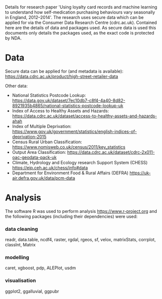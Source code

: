 Details for research paper 'Using loyalty card records and machine learning to understand how self-medication purchasing behaviours vary seasonally in England, 2012–2014'. The research  uses secure data which can be applied for via the Consumer Data Research Centre (cdrc.ac.uk). Contained here are the details of data and packages used. As secure data is used this documents only details the packages used, as the exact code is protected by NDA.

# Data 
Secure data can be applied for (and metadata is available): 
https://data.cdrc.ac.uk/product/high-street-retailer-data

Other data: 
- National Statistics Postcode Lookup: https://data.gov.uk/dataset/7ec10db7-c8f4-4a40-8d82-8921935b4865/national-statistics-postcode-lookup-uk 
- Index of Access to Healthy Assets and Hazards: https://data.cdrc.ac.uk/dataset/access-to-healthy-assets-and-hazards-ahah
- Index of Multiple Deprivation: https://www.gov.uk/government/statistics/english-indices-of-deprivation-2015
- Census Rural Urban Classification: https://www.nomisweb.co.uk/census/2011/key_statistics
- Output Area Classification: https://data.cdrc.ac.uk/dataset/cdrc-2x011-oac-geodata-pack-uk
- Climate, Hydrology and Ecology research Support System (CHESS) https://eip.ceh.ac.uk/chess/info#data
- Department for Environment Food & Rural Affairs (DEFRA) https://uk-air.defra.gov.uk/data/pcm-data 

# Analysis 
The software R was used to perform analysis https://www.r-project.org and the following packages (including their dependencies) were used: 
### data cleaning
readr, data.table, ncdf4, raster, rgdal, rgeos, sf, velox, matrixStats, corrplot, classInt, Matrix
### modelling 
caret, xgboost, pdp, ALEPlot, usdm 
### visualisation
ggplot2, ggalluvial, ggpubr
